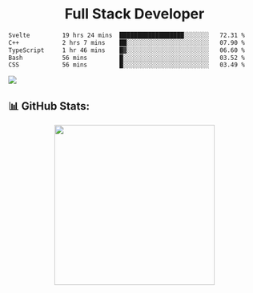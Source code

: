   <h1 align="center" font="bold">
Full Stack Developer 
</h1>

 <!--START_SECTION:waka-->

```txt
Svelte         19 hrs 24 mins  ██████████████████░░░░░░░   72.31 %
C++            2 hrs 7 mins    ██░░░░░░░░░░░░░░░░░░░░░░░   07.90 %
TypeScript     1 hr 46 mins    █▓░░░░░░░░░░░░░░░░░░░░░░░   06.60 %
Bash           56 mins         █░░░░░░░░░░░░░░░░░░░░░░░░   03.52 %
CSS            56 mins         █░░░░░░░░░░░░░░░░░░░░░░░░   03.49 %
```

<!--END_SECTION:waka-->

  <p align="start">
   
<a href="https://linkedin.com/in/Abhishek">
<img src="https://skillicons.dev/icons?i=cpp,java,python,html,css,js,postgres,mongodb,linux,bash,git,github,react,express,nodejs,nextjs,gcp,docker,vscode,postman,powershell,githubactions,&theme=dark&perline=10" />
</a>
</p>



## 📊 GitHub Stats:

 <div align="center">

 <!-- github streak start -->

<img width=320 src="https://github-readme-streak-stats.herokuapp.com/?user=Abhishek9503&layout=compact"  />

<!-- github streak end -->
